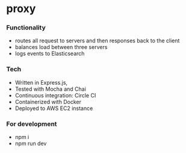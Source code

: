 # proxy

### Functionality
* routes all request to servers and then responses back to the client
* balances load between three servers
* logs events to Elasticsearch

### Tech
* Written in Express.js,
* Tested with Mocha and Chai
* Continuous integration: Circle CI
* Containerized with Docker 
* Deployed to AWS EC2 instance

### For development
* npm i
* npm run dev
